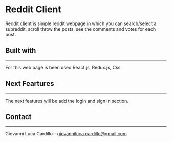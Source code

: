 # Reddit Client

Reddit client is simple reddit webpage in which you can search/select a subreddit, scroll throw the posts, see the comments and votes for each post.

## Built with 
---
For this web page is been used React.js, Redux.js, Css.

## Next Feartures
---
The next features will be add the login and sign in section.

## Contact
---
Giovanni Luca Cardillo - giovanniluca.cardillo@gmail.com
